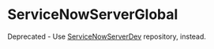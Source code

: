 ﻿# ServiceNowServerGlobal

Deprecated - Use [ServiceNowServerDev](https://github.com/erwinel/ServiceNowServerDev) repository, instead.

